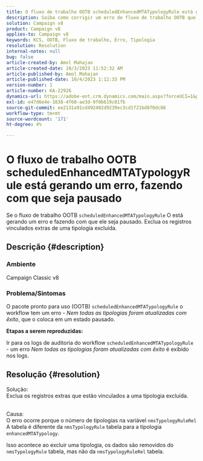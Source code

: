 ```yaml
---
title: O fluxo de trabalho OOTB scheduledEnhancedMTATypologyRule está gerando um erro, fazendo com que seja pausado
description: Saiba como corrigir um erro de fluxo de trabalho OOTB que causa pausa. Remover registros vinculados extras de uma tipologia excluída.
solution: Campaign v8
product: Campaign v8
applies-to: Campaign v8
keywords: KCS, OOTB, Fluxo de trabalho, Erro, Tipologia
resolution: Resolution
internal-notes: null
bug: false
article-created-by: Amol Mahajan
article-created-date: 10/3/2023 11:52:32 AM
article-published-by: Amol Mahajan
article-published-date: 10/4/2023 1:12:33 PM
version-number: 1
article-number: KA-22926
dynamics-url: https://adobe-ent.crm.dynamics.com/main.aspx?forceUCI=1&pagetype=entityrecord&etn=knowledgearticle&id=744d794f-e361-ee11-be6e-6045bd006079
exl-id: e47d6e4e-1038-4f60-ae3d-9f0b619c01fb
source-git-commit: ee2131a91cd492402d9239ec3cd1f21bd870dc86
workflow-type: tm+mt
source-wordcount: '171'
ht-degree: 4%

---
```


# O fluxo de trabalho OOTB scheduledEnhancedMTATypologyRule está gerando um erro, fazendo com que seja pausado


Se o fluxo de trabalho OOTB `scheduledEnhancedMTATypologyRule` O está gerando um erro e fazendo com que ele seja pausado. Exclua os registros vinculados extras de uma tipologia excluída.

## Descrição {#description}


### <b>Ambiente</b>

Campaign Classic v8



### <b>Problema/Sintomas</b>

O pacote pronto para uso (OOTB) `scheduledEnhancedMTATypologyRule` o workflow tem um erro - *Nem todas as tipologias foram atualizadas com êxito*, que o coloca em um estado pausado.

<b>Etapas a serem reproduzidas:</b>

Ir para os logs de auditoria do workflow `scheduledEnhancedMTATypologyRule` - um erro *Nem todas as tipologias foram atualizadas com êxito* é exibido nos logs.


## Resolução {#resolution}

Solução:<br>
Exclua os registros extras que estão vinculados a uma tipologia excluída.


<br>Causa:<br>
O erro ocorre porque o número de tipologias na variável `nmsTypologyRuleRel` A tabela é diferente da `nmsTypologyRule` tabela para a tipologia `enhancedMTATypology`.

Isso acontece ao excluir uma tipologia, os dados são removidos do `nmsTypologyRule` tabela, mas não da `nmsTypologyRuleRel` tabela.

